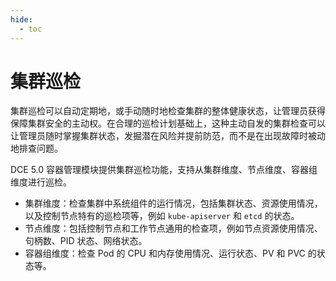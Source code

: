 ```yaml
---
hide:
  - toc
---
```


# 集群巡检

集群巡检可以自动定期地，或手动随时地检查集群的整体健康状态，让管理员获得保障集群安全的主动权。在合理的巡检计划基础上，这种主动自发的集群检查可以让管理员随时掌握集群状态，发掘潜在风险并提前防范，而不是在出现故障时被动地排查问题。

DCE 5.0 容器管理模块提供集群巡检功能，支持从集群维度、节点维度、容器组维度进行巡检。

- 集群维度：检查集群中系统组件的运行情况，包括集群状态、资源使用情况，以及控制节点特有的巡检项等，例如 `kube-apiserver` 和 `etcd` 的状态。
- 节点维度：包括控制节点和工作节点通用的检查项，例如节点资源使用情况、句柄数、PID 状态、网络状态。
- 容器组维度：检查 Pod 的 CPU 和内存使用情况、运行状态、PV 和 PVC 的状态等。
